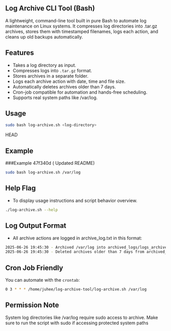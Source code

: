 ## Log Archive CLI Tool (Bash)

A lightweight, command-line tool built in pure Bash to automate log maintenance on Linux systems.
It compresses log directories into .tar.gz archives, stores them with timestamped filenames, logs each action, and cleans up old backups automatically.





## Features

-  Takes a log directory as input.
-  Compresses logs into `.tar.gz` format.
-  Stores archives in a separate folder.
-  Logs each archive action with date, time and file size.
-  Automatically deletes archives older than 7 days.
-  Cron-job compatible for automation and hands-free scheduling.
-  Supports real system paths like /var/log.



## Usage

```bash
sudo bash log-archive.sh <log-directory>
```

HEAD
## Example
###Example
47f340d ( Updated README)

``` bash
sudo bash log-archive.sh /var/log
```

## Help Flag 

- To display usage instructions and script behavior overview. 

```bash
./log-archive.sh --help
```

## Log Output Format 

- All archive actions are logged in archive_log.txt in this format:

```bash 
2025-06-26 19:45:30 - Archived /var/log into archived_logs/logs_archive_20250626_194530.tar.gz (Size: 12M)
2025-06-26 19:45:30 - Deleted archives older than 7 days from archived_logs/
```

## Cron Job Friendly
You can automate with the `crontab`: 
```bash
0 3 * * * /home/juhee/log-archive-tool/log-archive.sh /var/log
```
## Permission Note

System log directories like /var/log require sudo access to archive.
Make sure to run the script with sudo if accessing protected system paths 
